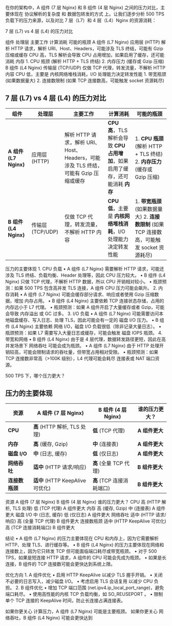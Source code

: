 在你的架构中，A 组件 (7 层 Nginx) 和 B 组件 (4 层 Nginx) 之间的压力对比，主要体现在 协议解析的复杂度 和 数据包转发的方式 上。让我们逐步分析 500 TPS 负载下的压力来源，以及对比 7 层（L7）和 4 层（L4）Nginx 的资源消耗：

7 层 (L7) vs 4 层 (L4) 的压力对比

组件	处理层	主要工作	计算消耗	可能的瓶颈
A 组件 (L7 Nginx)	应用层 (HTTP)	解析 HTTP 请求，解析 URI、Host、Headers，可能涉及 TLS 终结，可能有 Gzip 压缩或缓存	CPU 高，TLS 解析会导致 CPU 占用增加，如果启用了缓存，还可能消耗 内存	1. CPU 瓶颈 (解析 HTTP + TLS 终结) 2. 内存压力 (缓存或 Gzip 压缩)
B 组件 (L4 Nginx)	传输层 (TCP/UDP)	仅做 TCP 代理，转发流量，不解析 HTTP 内容	CPU 低，主要是 内核网络堆栈消耗，I/O 处理能力决定转发性能	1. 带宽瓶颈 (如果数据量大) 2. 连接数限制 (如果 TCP 连接数高，可能触发 socket 资源耗尽)

## **7 层 (L7) vs 4 层 (L4) 的压力对比**
| 组件 | 处理层 | 主要工作 | 计算消耗 | 可能的瓶颈 |
|------|------|------|------|------|
| **A 组件 (L7 Nginx)** | 应用层 (HTTP) | 解析 HTTP 请求，解析 URI、Host、Headers，可能涉及 TLS 终结，可能有 Gzip 压缩或缓存 | **CPU 高**，TLS 解析会导致 **CPU 占用增加**，如果启用了缓存，还可能消耗 **内存** | 1. **CPU 瓶颈** (解析 HTTP + TLS 终结) 2. **内存压力** (缓存或 Gzip 压缩) |
| **B 组件 (L4 Nginx)** | 传输层 (TCP/UDP) | 仅做 TCP 代理，转发流量，不解析 HTTP 内容 | **CPU 低**，主要是 **内核网络堆栈消耗**，I/O 处理能力决定转发性能 | 1. **带宽瓶颈** (如果数据量大) 2. **连接数限制** (如果 TCP 连接数高，可能触发 socket 资源耗尽) |


压力的主要体现
	1.	CPU 负载
	•	A 组件 (L7 Nginx) 需要解析 HTTP 请求，可能还涉及 TLS 终结、负载均衡、Header 处理等，因此 CPU 压力较大。
	•	B 组件 (L4 Nginx) 只做 TCP 代理，不解析 HTTP 数据，所以 CPU 开销相对较小。
	•	瓶颈预测：如果 500 TPS 包含高并发 TLS 连接，A 组件 CPU 压力可能会飙升。
	2.	内存消耗
	•	A 组件 (L7 Nginx) 可能会缓存部分请求、响应或者使用 Gzip 压缩数据，增加 内存占用。
	•	B 组件 (L4 Nginx) 主要依赖 TCP 连接状态存储，占用的内存远小于 L7 代理。
	•	瓶颈预测：如果 A 组件开启了大量缓存或者 Gzip，可能会导致 内存溢出 或 GC 过多。
	3.	I/O 负载
	•	A 组件 (L7 Nginx) 可能需要访问本地磁盘缓存、写入日志、处理 TLS，因此可能会有一定的 磁盘 I/O 压力。
	•	B 组件 (L4 Nginx) 主要依赖 网络 I/O，磁盘 I/O 负载很低（除非记录大量日志）。
	•	瓶颈预测：如果 L7 需要写入大量日志或缓存，可能会触发 磁盘 IOPS 瓶颈。
	4.	带宽和网络
	•	B 组件 (L4 Nginx) 由于是 4 层代理，数据转发路径更短，因此在高并发场景下 网络吞吐 可能会成为瓶颈。
	•	A 组件 (L7 Nginx) 由于 HTTP 处理开销较高，可能会限制请求的吞吐量，但带宽占用相对受限。
	•	瓶颈预测：如果 TCP 连接数非常高（>100K 级别），L4 代理可能会耗尽 连接表或 NAT 端口资源。

500 TPS 下，哪个压力更大？
## **压力的主要体现**
| 资源 | **A 组件 (7 层 Nginx)** | **B 组件 (4 层 Nginx)** | **谁的压力更大？** |
|------|----------------|----------------|----------------|
| **CPU** | **高** (HTTP 解析, TLS 处理) | **低** (TCP 代理) | **A 组件更大** |
| **内存** | **高** (缓存, Gzip) | **中** (连接表) | **A 组件更大** |
| **磁盘 I/O** | **中** (日志, 缓存) | **低** (仅日志) | **A 组件更大** |
| **网络吞吐** | **适中** (HTTP 请求/响应) | **高** (全量 TCP 代理) | **B 组件更大** |
| **连接数瓶颈** | **适中** (HTTP KeepAlive 可优化) | **高** (TCP 连接消耗端口) | **B 组件更大** |

资源	A 组件 (7 层 Nginx)	B 组件 (4 层 Nginx)	谁的压力更大？
CPU	高 (HTTP 解析, TLS 处理)	低 (TCP 代理)	A 组件更大
内存	高 (缓存, Gzip)	中 (连接表)	A 组件更大
磁盘 I/O	中 (日志, 缓存)	低 (仅日志)	A 组件更大
网络吞吐	适中 (HTTP 请求/响应)	高 (全量 TCP 代理)	B 组件更大
连接数瓶颈	适中 (HTTP KeepAlive 可优化)	高 (TCP 连接消耗端口)	B 组件更大

结论
	•	A 组件 (L7 Nginx) 的压力主要体现在 CPU 和内存上，因为它需要解析 HTTP、处理 TLS、进行缓存等。
	•	B 组件 (L4 Nginx) 的压力主要体现在网络和连接数上，因为它只转发 TCP 但可能面临端口耗尽或带宽瓶颈。
	•	对于 500 TPS，如果是短连接 HTTP 请求，A 组件的 CPU 可能会先成为瓶颈。
	•	如果是长连接，B 组件的 TCP 连接数可能会更快达到系统上限。

优化方向
	1.	A 组件优化
	•	启用 HTTP KeepAlive 以减少 TLS 握手开销。
	•	关闭不必要的日志写入，减少磁盘 I/O。
	•	考虑启用 TLS 会话复用 以减少 CPU 负担。
	2.	B 组件优化
	•	增加 TCP 端口范围 (net.ipv4.ip_local_port_range)，避免端口耗尽。
	•	使用高性能的内核 TCP 负载均衡，如 SO_REUSEPORT 。
	•	限制单个 TCP 连接的 KeepAlive 时间，防止长连接占满连接表。

如果你更关心 计算压力，A 组件 (L7 Nginx) 可能是主要瓶颈。
如果你更关心 网络吞吐，B 组件 (L4 Nginx) 可能会更快达到
